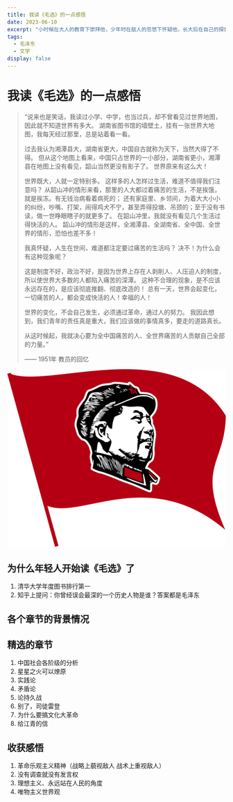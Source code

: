 ```yaml
---
title: 我读《毛选》的一点感悟
date: 2023-06-10
excerpt: "小时候在大人的教育下崇拜他，少年时在敌人的忽悠下怀疑他，长大后在自己的探索中敬佩他"
tags:
  - 毛泽东
  - 文学
display: false
---
```


# 我读《毛选》的一点感悟

> “说来也是笑话，我读过小学、中学，也当过兵，却不曾看见过世界地图，因此就不知道世界有多大。
> 湖南省图书馆的墙壁土，挂有一张世界大地图，我每天经过那里，总是站着看一看。
>
> 过去我认为湘潭县大，湖南省更大，中国自古就称为天下，当然大得了不得。
> 但从这个地图上看来，中国只占世界的一小部分，湖南省更小，湘潭县在地图上没有看见，韶山当然更没有影子了。
> 世界原来有这么大！
>
> 世界既大，人就一定特别多。
> 这样多的人怎样过生活，难道不值得我们注意吗？
> 从韶山冲的情形来看，那里的人大都过着痛苦的生活，不是挨饿，就是挨冻。有无钱治病看着病死的；
> 还有家庭里、乡邻间，为着大大小小的纠纷，吵嘴、打架，闹得鸡犬不宁，甚至弄得投塘、吊颈的；至于没有书读，做一世睁眼瞎子的就更多了。
> 在韶山冲里，我就没有看见几个生活过得快活的人。
> 韶山冲的情形是这样，全湘潭县、全湖南省、全中国、全世界的情形，恐怕也差不多！
>
> 我真怀疑，人生在世间，难道都注定要过痛苦的生活吗？
> 决不！为什么会有这种现象呢？
>
> 这是制度不好，政治不好，是因为世界上存在人剥削人、人压迫人的制度，所以使世界大多数的人都陷入痛苦的深潭。
> 这种不合理的现象，是不应该永远存在的，是应该彻底推翻、彻底改造的！
> 总有一天，世界会起变化，一切痛苦的人，都会变成快活的人！幸福的人！
>
> 世界的变化，不会自己发生，必须通过革命，通过人的努力。
> 我因此想到，我们青年的责任真是重大，我们应该做的事情真多，要走的道路真长。
>
> 从这时候起，我就决心要为全中国痛苦的人、全世界痛苦的人贡献自己全部的力量。”
>
> —— 1951年 教员的回忆

![Maoflag.png](/post/maoism/Maoflag.png)

## 为什么年轻人开始读《毛选》了

1. 清华大学年度图书排行第一
2. 知乎上提问：你曾经误会最深的一个历史人物是谁？答案都是毛泽东

## 各个章节的背景情况

## 精选的章节

1. 中国社会各阶级的分析
2. 星星之火可以燎原
3. 实践论
4. 矛盾论
5. 论持久战
6. 别了，司徒雷登
7. 为什么要搞文化大革命
8. 给江青的信

## 收获感悟

1. 革命乐观主义精神（战略上藐视敌人 战术上重视敌人）
2. 没有调查就没有发言权
3. 理想主义、永远站在人民的角度
4. 唯物主义世界观